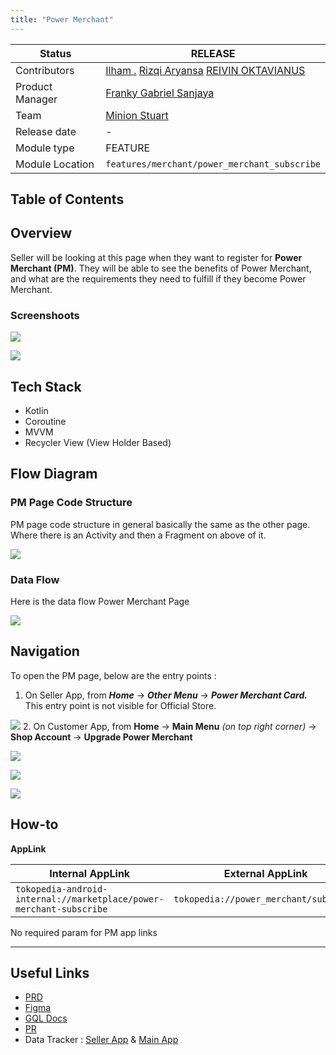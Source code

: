 ```yaml
---
title: "Power Merchant"
---
```







| **Status** | <!--start status:GREEN-->RELEASE<!--end status--> |
| --- | --- |
| Contributors | [Ilham .](https://tokopedia.atlassian.net/wiki/people/5de4d2148743750d00b7cc12?ref=confluence) [Rizqi Aryansa](https://tokopedia.atlassian.net/wiki/people/5e25ee87006fae0ca232e1ac?ref=confluence) [REIVIN OKTAVIANUS](https://tokopedia.atlassian.net/wiki/people/5dae89dab86cd40c2da5ad2f?ref=confluence)  |
| Product Manager | [Franky Gabriel Sanjaya](https://tokopedia.atlassian.net/wiki/people/6029d0717b23f4006842dec3?ref=confluence)  |
| Team | [Minion Stuart](https://tokopedia.atlassian.net/people/team/eeba862a-bd9d-472c-b901-415b15b1a37e)  |
| Release date | - |
| Module type | <!--start status:RED-->FEATURE<!--end status--> |
| Module Location | `features/merchant/power_merchant_subscribe` |

## Table of Contents

<!--toc-->

## Overview

Seller will be looking at this page when they want to register for **Power Merchant (PM)**. They will be able to see the benefits of Power Merchant, and what are the requirements they need to fulfill if they become Power Merchant.

### Screenshoots







![](res/pm_registration.png)





![](res/pm_active.png)







## Tech Stack

- Kotlin
- Coroutine
- MVVM
- Recycler View (View Holder Based)

## Flow Diagram

### PM Page Code Structure

PM page code structure in general basically the same as the other page. Where there is an Activity and then a Fragment on above of it.

![](res/pm_code_structure.png)

### Data Flow

Here is the data flow Power Merchant Page

![](res/pm_data_flow.png)

## Navigation

To open the PM page, below are the entry points : 

1. On Seller App, from ***Home*** → ***Other Menu*** → ***Power Merchant Card.*** This entry point is not visible for Official Store.  


![](res/pm_entry_point_from_other_menu.png)
2. On Customer App, from **Home** → **Main Menu** *(on top right corner)* → **Shop Account** → **Upgrade Power Merchant**






![](res/pm_entry_point_ma_home.jpg)





![](res/pm_entry_point_ma_account.jpg)





![](res/pm_entry_point_ma_shop_account.jpg)







## How-to

**AppLink**



| **Internal AppLink** | **External AppLink** |
| --- | --- |
| `tokopedia-android-internal://marketplace/power-merchant-subscribe` | `tokopedia://power_merchant/subscribe` |

 

No required param for PM app links



---

## Useful Links

- [PRD](https://docs.google.com/document/d/1YCcxVnhBzDBhXSUkWjH5tt4YNTL4ei84sb0v87-ff8E/edit#heading=h.wrq8dh9iczu4)
- [Figma](https://www.figma.com/file/4Ssx0veBnLqzawYZuuNfzw/%F0%9F%91%BE%5BUI-M%5D-Power-Merchant-Pro?node-id=2%3A0)
- [GQL Docs](#)
- [PR](https://github.com/tokopedia/android-tokopedia-core/pull/19673)
- Data Tracker : [Seller App](https://mynakama.tokopedia.com/datatracker/product/requestdetail/1358) & [Main App](https://mynakama.tokopedia.com/datatracker/product/requestdetail/1159)



